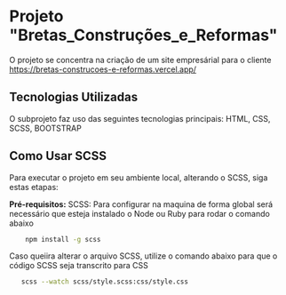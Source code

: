 # Projeto "Bretas_Construções_e_Reformas"

O projeto se concentra na criação de um site empresárial para o cliente
https://bretas-construcoes-e-reformas.vercel.app/

## Tecnologias Utilizadas

O subprojeto faz uso das seguintes tecnologias principais: HTML, CSS, SCSS, BOOTSTRAP

## Como Usar SCSS

Para executar o projeto em seu ambiente local, alterando o SCSS, siga estas etapas:

**Pré-requisitos:** SCSS: Para configurar na maquina de forma global será necessário que esteja instalado o Node ou Ruby para rodar o comando abaixo

```bash
    npm install -g scss
```

Caso queiira alterar o arquivo SCSS, utilize o comando abaixo para que o código SCSS seja transcrito para CSS

```bash
   scss --watch scss/style.scss:css/style.css
```
